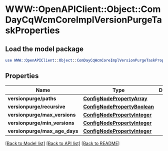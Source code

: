 # WWW::OpenAPIClient::Object::ComDayCqWcmCoreImplVersionPurgeTaskProperties

## Load the model package
```perl
use WWW::OpenAPIClient::Object::ComDayCqWcmCoreImplVersionPurgeTaskProperties;
```

## Properties
Name | Type | Description | Notes
------------ | ------------- | ------------- | -------------
**versionpurge/paths** | [**ConfigNodePropertyArray**](ConfigNodePropertyArray.md) |  | [optional] 
**versionpurge/recursive** | [**ConfigNodePropertyBoolean**](ConfigNodePropertyBoolean.md) |  | [optional] 
**versionpurge/max_versions** | [**ConfigNodePropertyInteger**](ConfigNodePropertyInteger.md) |  | [optional] 
**versionpurge/min_versions** | [**ConfigNodePropertyInteger**](ConfigNodePropertyInteger.md) |  | [optional] 
**versionpurge/max_age_days** | [**ConfigNodePropertyInteger**](ConfigNodePropertyInteger.md) |  | [optional] 

[[Back to Model list]](../README.md#documentation-for-models) [[Back to API list]](../README.md#documentation-for-api-endpoints) [[Back to README]](../README.md)


